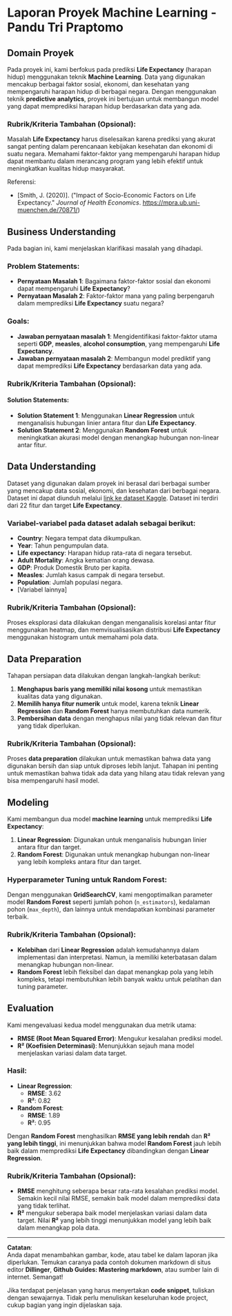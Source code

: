 # Laporan Proyek Machine Learning - Pandu Tri Praptomo

## Domain Proyek
Pada proyek ini, kami berfokus pada prediksi **Life Expectancy** (harapan hidup) menggunakan teknik **Machine Learning**. Data yang digunakan mencakup berbagai faktor sosial, ekonomi, dan kesehatan yang mempengaruhi harapan hidup di berbagai negara. Dengan menggunakan teknik **predictive analytics**, proyek ini bertujuan untuk membangun model yang dapat memprediksi harapan hidup berdasarkan data yang ada.

### Rubrik/Kriteria Tambahan (Opsional):
Masalah **Life Expectancy** harus diselesaikan karena prediksi yang akurat sangat penting dalam perencanaan kebijakan kesehatan dan ekonomi di suatu negara. Memahami faktor-faktor yang mempengaruhi harapan hidup dapat membantu dalam merancang program yang lebih efektif untuk meningkatkan kualitas hidup masyarakat.

Referensi:
- [Smith, J. (2020)]. ("Impact of Socio-Economic Factors on Life Expectancy." *Journal of Health Economics*. 
https://mpra.ub.uni-muenchen.de/70871/) 

## Business Understanding
Pada bagian ini, kami menjelaskan klarifikasi masalah yang dihadapi.

### Problem Statements:
- **Pernyataan Masalah 1**: Bagaimana faktor-faktor sosial dan ekonomi dapat mempengaruhi **Life Expectancy**?
- **Pernyataan Masalah 2**: Faktor-faktor mana yang paling berpengaruh dalam memprediksi **Life Expectancy** suatu negara?

### Goals:
- **Jawaban pernyataan masalah 1**: Mengidentifikasi faktor-faktor utama seperti **GDP**, **measles**, **alcohol consumption**, yang mempengaruhi **Life Expectancy**.
- **Jawaban pernyataan masalah 2**: Membangun model prediktif yang dapat memprediksi **Life Expectancy** berdasarkan data yang ada.

### Rubrik/Kriteria Tambahan (Opsional):
#### Solution Statements:
- **Solution Statement 1**: Menggunakan **Linear Regression** untuk menganalisis hubungan linier antara fitur dan **Life Expectancy**.
- **Solution Statement 2**: Menggunakan **Random Forest** untuk meningkatkan akurasi model dengan menangkap hubungan non-linear antar fitur.

## Data Understanding
Dataset yang digunakan dalam proyek ini berasal dari berbagai sumber yang mencakup data sosial, ekonomi, dan kesehatan dari berbagai negara. Dataset ini dapat diunduh melalui [link ke dataset Kaggle](https://www.kaggle.com/datasets/kumarajarshi/life-expectancy-who). Dataset ini terdiri dari 22 fitur dan target **Life Expectancy**.

### Variabel-variabel pada dataset adalah sebagai berikut:
- **Country**: Negara tempat data dikumpulkan.
- **Year**: Tahun pengumpulan data.
- **Life expectancy**: Harapan hidup rata-rata di negara tersebut.
- **Adult Mortality**: Angka kematian orang dewasa.
- **GDP**: Produk Domestik Bruto per kapita.
- **Measles**: Jumlah kasus campak di negara tersebut.
- **Population**: Jumlah populasi negara.
- [Variabel lainnya]

### Rubrik/Kriteria Tambahan (Opsional):
Proses eksplorasi data dilakukan dengan menganalisis korelasi antar fitur menggunakan heatmap, dan memvisualisasikan distribusi **Life Expectancy** menggunakan histogram untuk memahami pola data.

## Data Preparation
Tahapan persiapan data dilakukan dengan langkah-langkah berikut:
1. **Menghapus baris yang memiliki nilai kosong** untuk memastikan kualitas data yang digunakan.
2. **Memilih hanya fitur numerik** untuk model, karena teknik **Linear Regression** dan **Random Forest** hanya membutuhkan data numerik.
3. **Pembersihan data** dengan menghapus nilai yang tidak relevan dan fitur yang tidak diperlukan.

### Rubrik/Kriteria Tambahan (Opsional):
Proses **data preparation** dilakukan untuk memastikan bahwa data yang digunakan bersih dan siap untuk diproses lebih lanjut. Tahapan ini penting untuk memastikan bahwa tidak ada data yang hilang atau tidak relevan yang bisa mempengaruhi hasil model.

## Modeling
Kami membangun dua model **machine learning** untuk memprediksi **Life Expectancy**:
1. **Linear Regression**: Digunakan untuk menganalisis hubungan linier antara fitur dan target.
2. **Random Forest**: Digunakan untuk menangkap hubungan non-linear yang lebih kompleks antara fitur dan target.

### Hyperparameter Tuning untuk Random Forest:
Dengan menggunakan **GridSearchCV**, kami mengoptimalkan parameter model **Random Forest** seperti jumlah pohon (`n_estimators`), kedalaman pohon (`max_depth`), dan lainnya untuk mendapatkan kombinasi parameter terbaik.

### Rubrik/Kriteria Tambahan (Opsional):
- **Kelebihan** dari **Linear Regression** adalah kemudahannya dalam implementasi dan interpretasi. Namun, ia memiliki keterbatasan dalam menangkap hubungan non-linear.
- **Random Forest** lebih fleksibel dan dapat menangkap pola yang lebih kompleks, tetapi membutuhkan lebih banyak waktu untuk pelatihan dan tuning parameter.

## Evaluation
Kami mengevaluasi kedua model menggunakan dua metrik utama:
- **RMSE (Root Mean Squared Error)**: Mengukur kesalahan prediksi model.
- **R² (Koefisien Determinasi)**: Menunjukkan sejauh mana model menjelaskan variasi dalam data target.

### Hasil:
- **Linear Regression**:  
  - **RMSE**: 3.62  
  - **R²**: 0.82  
- **Random Forest**:  
  - **RMSE**: 1.89  
  - **R²**: 0.95  

Dengan **Random Forest** menghasilkan **RMSE yang lebih rendah** dan **R² yang lebih tinggi**, ini menunjukkan bahwa model **Random Forest** jauh lebih baik dalam memprediksi **Life Expectancy** dibandingkan dengan **Linear Regression**.

### Rubrik/Kriteria Tambahan (Opsional):
- **RMSE** menghitung seberapa besar rata-rata kesalahan prediksi model. Semakin kecil nilai RMSE, semakin baik model dalam memprediksi data yang tidak terlihat.
- **R²** mengukur seberapa baik model menjelaskan variasi dalam data target. Nilai **R²** yang lebih tinggi menunjukkan model yang lebih baik dalam menangkap pola data.

---

**Catatan**:  
Anda dapat menambahkan gambar, kode, atau tabel ke dalam laporan jika diperlukan. Temukan caranya pada contoh dokumen markdown di situs editor **Dillinger**, **Github Guides: Mastering markdown**, atau sumber lain di internet. Semangat!  

Jika terdapat penjelasan yang harus menyertakan **code snippet**, tuliskan dengan sewajarnya. Tidak perlu menuliskan keseluruhan kode project, cukup bagian yang ingin dijelaskan saja.

